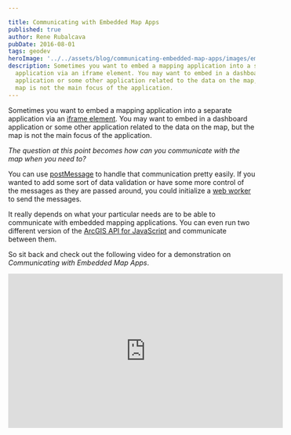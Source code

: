 ```yaml
---

title: Communicating with Embedded Map Apps
published: true
author: Rene Rubalcava
pubDate: 2016-08-01
tags: geodev
heroImage: '../../assets/blog/communicating-embedded-map-apps/images/embedded-communication.png'
description: Sometimes you want to embed a mapping application into a separate
  application via an iframe element. You may want to embed in a dashboard
  application or some other application related to the data on the map, but the
  map is not the main focus of the application.
---
```


Sometimes you want to embed a mapping application into a separate application
via an
[iframe element](https://developer.mozilla.org/en-US/docs/Web/HTML/Element/iframe).
You may want to embed in a dashboard application or some other application
related to the data on the map, but the map is not the main focus of the
application.

_The question at this point becomes how can you communicate with the map when
you need to?_

You can use
[postMessage](https://developer.mozilla.org/en-US/docs/Web/API/Window/postMessage)
to handle that communication pretty easily. If you wanted to add some sort of
data validation or have some more control of the messages as they are passed
around, you could initialize a
[web worker](https://developer.mozilla.org/en-US/docs/Web/API/Web_Workers_API/Using_web_workers)
to send the messages.

It really depends on what your particular needs are to be able to communicate
with embedded mapping applications. You can even run two different version of
the [ArcGIS API for JavaScript](https://developers.arcgis.com/javascript/) and
communicate between them.

So sit back and check out the following video for a demonstration on
_Communicating with Embedded Map Apps_.

<iframe width="560" height="315" src="https://www.youtube.com/embed/oaumE7-w02s" frameborder="0" allowfullscreen></iframe>
